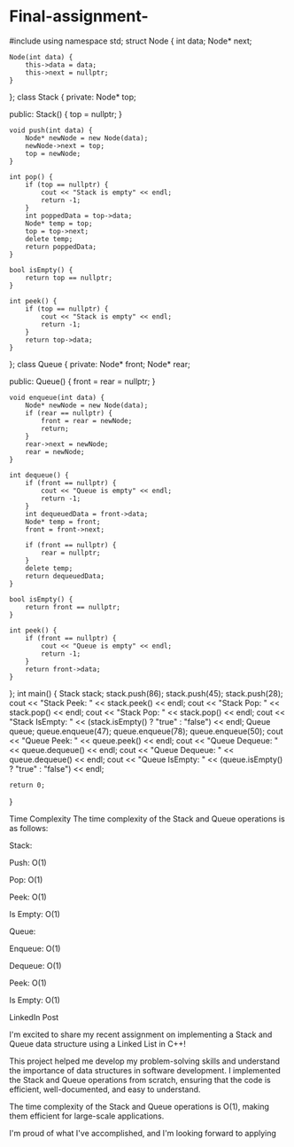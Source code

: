 # Final-assignment-
#include <iostream>
using namespace std;
struct Node {
    int data;
    Node* next;

    Node(int data) {
        this->data = data;
        this->next = nullptr;
    }
};
class Stack {
private:
    Node* top;

public:
    Stack() {
        top = nullptr;
    }

    void push(int data) {
        Node* newNode = new Node(data);
        newNode->next = top;
        top = newNode;
    }

    int pop() {
        if (top == nullptr) {
            cout << "Stack is empty" << endl;
            return -1;
        }
        int poppedData = top->data;
        Node* temp = top;
        top = top->next;
        delete temp;
        return poppedData;
    }

    bool isEmpty() {
        return top == nullptr;
    }

    int peek() {
        if (top == nullptr) {
            cout << "Stack is empty" << endl;
            return -1;
        }
        return top->data;
    }
};
class Queue {
private:
    Node* front;
    Node* rear;

public:
    Queue() {
        front = rear = nullptr;
    }

    void enqueue(int data) {
        Node* newNode = new Node(data);
        if (rear == nullptr) {
            front = rear = newNode;
            return;
        }
        rear->next = newNode;
        rear = newNode;
    }

    int dequeue() {
        if (front == nullptr) {
            cout << "Queue is empty" << endl;
            return -1;
        }
        int dequeuedData = front->data;
        Node* temp = front;
        front = front->next;

        if (front == nullptr) {
            rear = nullptr;
        }
        delete temp;
        return dequeuedData;
    }

    bool isEmpty() {
        return front == nullptr;
    }

    int peek() {
        if (front == nullptr) {
            cout << "Queue is empty" << endl;
            return -1;
        }
        return front->data;
    }
};
int main() {
    Stack stack;
    stack.push(86);
    stack.push(45);
    stack.push(28);
    cout << "Stack Peek: " << stack.peek() << endl;
    cout << "Stack Pop: " << stack.pop() << endl;
    cout << "Stack Pop: " << stack.pop() << endl;
    cout << "Stack IsEmpty: " << (stack.isEmpty() ? "true" : "false") << endl;
    Queue queue;
    queue.enqueue(47);
    queue.enqueue(78);
    queue.enqueue(50);
    cout << "Queue Peek: " << queue.peek() << endl;
    cout << "Queue Dequeue: " << queue.dequeue() << endl;
    cout << "Queue Dequeue: " << queue.dequeue() << endl;
    cout << "Queue IsEmpty: " << (queue.isEmpty() ? "true" : "false") << endl;

    return 0;
}
        
            

Time Complexity The time complexity of the Stack and Queue operations is as follows:

Stack:

Push: O(1)

Pop: O(1)

Peek: O(1)

Is Empty: O(1)

Queue:

Enqueue: O(1)

Dequeue: O(1)

Peek: O(1)

Is Empty: O(1)

LinkedIn Post

I'm excited to share my recent assignment on implementing a Stack and Queue data structure using a Linked List in C++!

This project helped me develop my problem-solving skills and understand the importance of data structures in software development. I implemented the Stack and Queue operations from scratch, ensuring that the code is efficient, well-documented, and easy to understand.

The time complexity of the Stack and Queue operations is O(1), making them efficient for large-scale applications.

I'm proud of what I've accomplished, and I'm looking forward to applying
